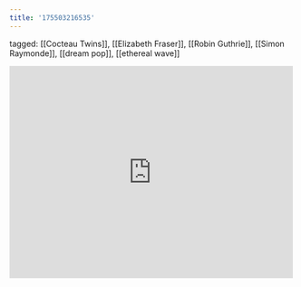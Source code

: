 ```yaml
---
title: '175503216535'
---
```

tagged: [[Cocteau Twins]], [[Elizabeth Fraser]], [[Robin Guthrie]], [[Simon Raymonde]], [[dream pop]], [[ethereal wave]]
<iframe allow="accelerometer; autoplay; clipboard-write; encrypted-media; gyroscope; picture-in-picture" allowfullscreen="" frameborder="0" height="375" id="youtube_iframe" src="https://www.youtube.com/embed/DOmsJX1CxpY?feature=oembed&amp;enablejsapi=1&amp;origin=https://safe.txmblr.com&amp;wmode=opaque" width="500"></iframe>